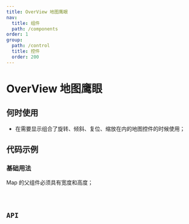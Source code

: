 ```yaml
---
title: OverView 地图鹰眼
nav:
  title: 组件
  path: /components
order: 1
group:
  path: /control
  title: 控件
  order: 200
---
```


# OverView 地图鹰眼

## 何时使用

-  在需要显示组合了旋转、倾斜、复位、缩放在内的地图控件的时候使用；

## 代码示例

### 基础用法

Map 的父组件必须具有宽度和高度；

<code src="./demo/demo-01.tsx" />

## API
